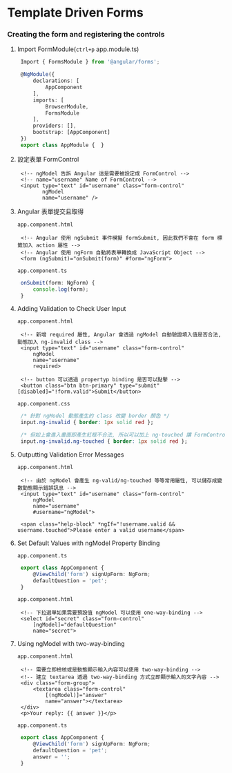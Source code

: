 # Template Driven Forms

### Creating the form and registering the controls



1. Import FormModule\(`ctrl+p` app.module.ts\)

   ```typescript
    Import { FormsModule } from '@angular/forms';

    @NgModule({
        declarations: [
            AppComponent
        ],
        imports: [
            BrowserModule,
            FormsModule
        ],
        providers: [],
        bootstrap: [AppComponent]
    })
    export class AppModule {  }
   ```

2. 設定表單 FormControl

   ```markup
    <!-- ngModel 告訴 Angular 這是需要被設定成 FormControl -->
    <!-- name="username" Name of FormControl -->
    <input type="text" id="username" class="form-control"
           ngModel
           name="username" />
   ```

3. Angular 表單提交且取得

   `app.component.html`

   ```markup
    <!-- Angular 使用 ngSubmit 事件模擬 formSubmit, 因此我們不會在 form 標籤加入 action 屬性 -->
    <!-- Angular 使用 ngForm 自動將表單轉換成 JavaScript Object -->
    <form (ngSubmit)="onSubmit(form)" #form="ngForm">
   ```

   `app.component.ts`

   ```typescript
    onSubmit(form: NgForm) {
        console.log(form);
    }
   ```

4. Adding Validation to Check User Input

   `app.component.html`

   ```markup
    <!-- 新增 required 屬性, Angular 會透過 ngModel 自動驗證填入值是否合法, 動態加入 ng-invalid class -->
    <input type="text" id="username" class="form-control"
        ngModel
        name="username"
        required>

    <!-- button 可以透過 propertyp binding 是否可以點擊 -->
    <button class="btn btn-primary" type="submit" [disabled]="!form.valid">Submit</button>
   ```

   `app.component.css`

   ```css
    /* 針對 ngModel 動態產生的 class 改變 border 顏色 */
    input.ng-invalid { border: 1px solid red };

    /* 但如上會進入畫面即產生紅框不合法, 所以可以加上 ng-touched 讓 FormControl 被點擊過才驗證 */
    input.ng-invalid.ng-touched { border: 1px solid red };
   ```

5. Outputting Validation Error Messages

   `app.component.html`

   ```markup
    <!-- 由於 ngModel 會產生 ng-valid/ng-touched 等等常用屬性, 可以儲存成變數動態顯示錯誤訊息 -->
    <input type="text" id="username" class="form-control"
        ngModel
        name="username"
        #username="ngModel">

    <span class="help-block" *ngIf="!username.valid && username.touched">Please enter a valid username</span>
   ```

6. Set Default Values with ngModel Property Binding

   `app.component.ts`

   ```typescript
    export class AppComponent {
        @ViewChild('form') signUpForm: NgForm;
        defaultQuestion = 'pet';
    }
   ```

   `app.component.html`

   ```markup
    <!-- 下拉選單如果需要預設值 ngModel 可以使用 one-way-binding -->
    <select id="secret" class="form-control"
        [ngModel]="defaultQuestion"
        name="secret">
   ```

7. Using ngModel with two-way-binding

   `app.component.html`

   ```markup
    <!-- 需要立即檢核或是動態顯示輸入內容可以使用 two-way-binding -->
    <!-- 建立 textarea 透過 two-way-binding 方式立即顯示輸入的文字內容 -->
    <div class="form-group">
        <textarea class="form-control"
            [(ngModel)]="answer"
            name="answer"></textarea>
    </div>
    <p>Your reply: {{ answer }}</p>
   ```

   `app.component.ts`

   ```typescript
    export class AppComponent {
        @ViewChild('form') signUpForm: NgForm;
        defaultQuestion = 'pet';
        answer = '';
    }
   ```

